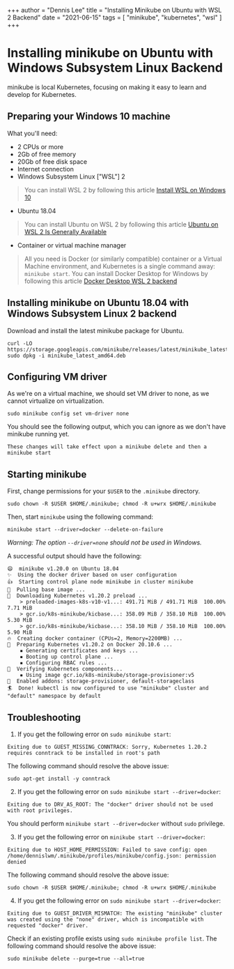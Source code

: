 +++
author = "Dennis Lee"
title = "Installing Minikube on Ubuntu with WSL 2 Backend"
date = "2021-06-15"
tags = [
    "minikube", "kubernetes", "wsl"
]
+++

# Installing minikube on Ubuntu with Windows Subsystem Linux Backend

minikube is local Kubernetes, focusing on making it easy to learn and develop for Kubernetes.

## Preparing your Windows 10 machine

What you'll need:
* 2 CPUs or more
* 2Gb of free memory
* 20Gb of free disk space
* Internet connection
* Windows Subsystem Linux ["WSL"] 2
  
> You can install WSL 2 by following this article [Install WSL on Windows 10](https://docs.microsoft.com/en-us/windows/wsl/install-win10)

* Ubuntu 18.04

> You can install Ubuntu on WSL 2 by following this article [Ubuntu on WSL 2 Is Generally Available](https://ubuntu.com/blog/ubuntu-on-wsl-2-is-generally-available)

* Container or virtual machine manager

> All you need is Docker (or similarly compatible) container or a Virtual Machine environment, and Kubernetes is a single command away: `minikube start`. You can install Docker Desktop for Windows by following this article [Docker Desktop WSL 2 backend](https://docs.docker.com/docker-for-windows/wsl)

## Installing minikube on Ubuntu 18.04 with Windows Subsystem Linux 2 backend

Download and install the latest minikube package for Ubuntu.

```
curl -LO https://storage.googleapis.com/minikube/releases/latest/minikube_latest_amd64.deb
sudo dpkg -i minikube_latest_amd64.deb
```
## Configuring VM driver

As we're on a virtual machine, we should set VM driver to none, as we cannot virtualize on virtualization.

```
sudo minikube config set vm-driver none
```

You should see the following output, which you can ignore as we don't have minikube running yet.

```
These changes will take effect upon a minikube delete and then a minikube start
```

## Starting minikube

First, change permissions for your `$USER` to the `.minikube` directory.

```
sudo chown -R $USER $HOME/.minikube; chmod -R u+wrx $HOME/.minikube
```

Then, start `minikube` using the following command:

```
minikube start --driver=docker --delete-on-failure
```

_Warning: The option `--driver=none` should not be used in Windows._

A successful output should have the following:

```
😄  minikube v1.20.0 on Ubuntu 18.04
✨  Using the docker driver based on user configuration
👍  Starting control plane node minikube in cluster minikube
🚜  Pulling base image ...
💾  Downloading Kubernetes v1.20.2 preload ...
    > preloaded-images-k8s-v10-v1...: 491.71 MiB / 491.71 MiB  100.00% 7.71 MiB
    > gcr.io/k8s-minikube/kicbase...: 358.09 MiB / 358.10 MiB  100.00% 5.30 MiB
    > gcr.io/k8s-minikube/kicbase...: 358.10 MiB / 358.10 MiB  100.00% 5.90 MiB
🔥  Creating docker container (CPUs=2, Memory=2200MB) ...
🐳  Preparing Kubernetes v1.20.2 on Docker 20.10.6 ...
    ▪ Generating certificates and keys ...
    ▪ Booting up control plane ...
    ▪ Configuring RBAC rules ...
🔎  Verifying Kubernetes components...
    ▪ Using image gcr.io/k8s-minikube/storage-provisioner:v5
🌟  Enabled addons: storage-provisioner, default-storageclass
🏄  Done! kubectl is now configured to use "minikube" cluster and "default" namespace by default
```

## Troubleshooting

1. If you get the following error on `sudo minikube start`:

```
Exiting due to GUEST_MISSING_CONNTRACK: Sorry, Kubernetes 1.20.2 requires conntrack to be installed in root's path
```

The following command should resolve the above issue:

```
sudo apt-get install -y conntrack
```

2. If you get the following error on `sudo minikube start --driver=docker`:

```
Exiting due to DRV_AS_ROOT: The "docker" driver should not be used with root privileges.
```

You should perform `minikube start --driver=docker` without `sudo` privilege.

3. If you get the following error on `minikube start --driver=docker`:

```
Exiting due to HOST_HOME_PERMISSION: Failed to save config: open /home/dennislwm/.minikube/profiles/minikube/config.json: permission denied
```

The following command should resolve the above issue:

```
sudo chown -R $USER $HOME/.minikube; chmod -R u+wrx $HOME/.minikube
```

4. If you get the following error on `sudo minikube start --driver=docker`:

```
Exiting due to GUEST_DRIVER_MISMATCH: The existing "minikube" cluster was created using the "none" driver, which is incompatible with requested "docker" driver.
```

Check if an existing profile exists using `sudo minikube profile list`. The following command should resolve the above issue:

```
sudo minikube delete --purge=true --all=true
```
